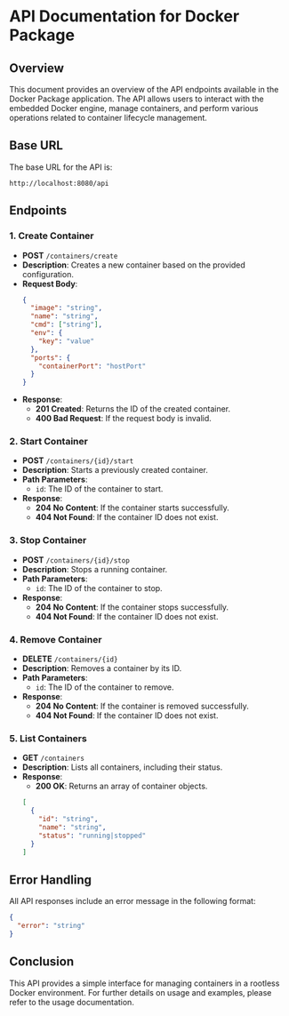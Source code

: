 # API Documentation for Docker Package

## Overview

This document provides an overview of the API endpoints available in the Docker Package application. The API allows users to interact with the embedded Docker engine, manage containers, and perform various operations related to container lifecycle management.

## Base URL

The base URL for the API is:

```
http://localhost:8080/api
```

## Endpoints

### 1. Create Container

- **POST** `/containers/create`
- **Description**: Creates a new container based on the provided configuration.
- **Request Body**:
  ```json
  {
    "image": "string",
    "name": "string",
    "cmd": ["string"],
    "env": {
      "key": "value"
    },
    "ports": {
      "containerPort": "hostPort"
    }
  }
  ```
- **Response**:
  - **201 Created**: Returns the ID of the created container.
  - **400 Bad Request**: If the request body is invalid.

### 2. Start Container

- **POST** `/containers/{id}/start`
- **Description**: Starts a previously created container.
- **Path Parameters**:
  - `id`: The ID of the container to start.
- **Response**:
  - **204 No Content**: If the container starts successfully.
  - **404 Not Found**: If the container ID does not exist.

### 3. Stop Container

- **POST** `/containers/{id}/stop`
- **Description**: Stops a running container.
- **Path Parameters**:
  - `id`: The ID of the container to stop.
- **Response**:
  - **204 No Content**: If the container stops successfully.
  - **404 Not Found**: If the container ID does not exist.

### 4. Remove Container

- **DELETE** `/containers/{id}`
- **Description**: Removes a container by its ID.
- **Path Parameters**:
  - `id`: The ID of the container to remove.
- **Response**:
  - **204 No Content**: If the container is removed successfully.
  - **404 Not Found**: If the container ID does not exist.

### 5. List Containers

- **GET** `/containers`
- **Description**: Lists all containers, including their status.
- **Response**:
  - **200 OK**: Returns an array of container objects.
  ```json
  [
    {
      "id": "string",
      "name": "string",
      "status": "running|stopped"
    }
  ]
  ```

## Error Handling

All API responses include an error message in the following format:

```json
{
  "error": "string"
}
```

## Conclusion

This API provides a simple interface for managing containers in a rootless Docker environment. For further details on usage and examples, please refer to the usage documentation.